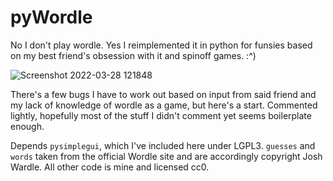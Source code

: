 # pyWordle
No I don't play wordle. Yes I reimplemented it in python for funsies based on my best friend's obsession with it and spinoff games. :^)

![Screenshot 2022-03-28 121848](https://user-images.githubusercontent.com/615609/160462467-0c3c738d-ad80-4165-8644-d1514aa9c8f8.png)

There's a few bugs I have to work out based on input from said friend and my lack of knowledge of wordle as a game, but here's a start. Commented lightly, hopefully most of the stuff I didn't comment yet seems boilerplate enough.

Depends `pysimplegui`, which I've included here under LGPL3. `guesses` and `words` taken from the official Wordle site and are accordingly copyright Josh Wardle. All other code is mine and licensed cc0.